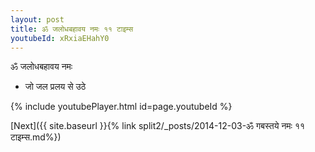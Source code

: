 ```yaml
---
layout: post
title: ॐ जलोधबहावय नमः ११ टाइम्स
youtubeId: xRxiaEHahY0
---
```

 
 
 ॐ जलोधबहावय नमः  
 
 -  जो जल प्रलय से उठे 
 
  
 
  
 
 
 
 
 
 


{% include youtubePlayer.html id=page.youtubeId %}
 
[Next]({{ site.baseurl }}{% link  split2/_posts/2014-12-03-ॐ गबस्तये नमः ११ टाइम्स.md%})
 
